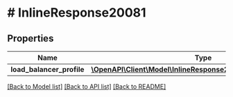 # # InlineResponse20081

## Properties

Name | Type | Description | Notes
------------ | ------------- | ------------- | -------------
**load_balancer_profile** | [**\OpenAPI\Client\Model\InlineResponse20081LoadBalancerProfile**](InlineResponse20081LoadBalancerProfile.md) |  | [optional]

[[Back to Model list]](../../README.md#models) [[Back to API list]](../../README.md#endpoints) [[Back to README]](../../README.md)
